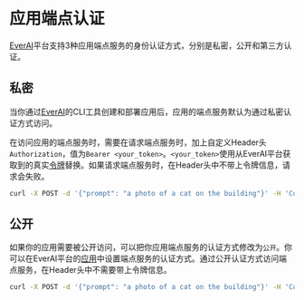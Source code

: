 # 应用端点认证

[EverAI](https://everai.expvent.com)平台支持3种应用端点服务的身份认证方式，分别是私密，公开和第三方认证。  

## 私密
当你通过[EverAI](https://everai.expvent.com)的CLI工具创建和部署应用后，应用的端点服务默认为通过私密认证方式访问。  

在访问应用的端点服务时，需要在请求端点服务时，加上自定义Header头`Authorization`，值为`Bearer <your_token>`。`<your_token>`使用从EverAI平台获取到的真实[令牌](https://everai.expvent.com/dashboard/token)替换。如果请求端点服务时，在Header头中不带上令牌信息，请求会失败。  

```bash
curl -X POST -d '{"prompt": "a photo of a cat on the building"}' -H 'Content-Type: application/json' -H'Authorization: Bearer <your_token>' -o test.png https://everai.expvent.com/api/routes/v1/stable-diffusion-v1-5/txt2img
```

## 公开

如果你的应用需要被公开访问，可以把你应用端点服务的认证方式修改为`公开`。你可以在EverAI平台的[应用](https://everai.expvent.com/dashboard/apps)中设置端点服务的认证方式。通过公开认证方式访问端点服务，在Header头中不需要带上令牌信息。  

```bash
curl -X POST -d '{"prompt": "a photo of a cat on the building"}' -H 'Content-Type: application/json' -o test.png https://everai.expvent.com/api/routes/v1/stable-diffusion-v1-5/txt2img
```
